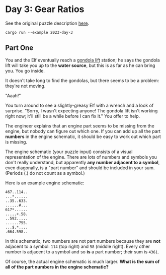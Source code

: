 # Day 3: Gear Ratios

See the original puzzle description [here].

```shell
cargo run --example 2023-day-3
```

## Part One

You and the Elf eventually reach a [gondola lift] station; he says the gondola lift will take you up to the **water
source**, but this is as far as he can bring you. You go inside.

It doesn't take long to find the gondolas, but there seems to be a problem: they're not moving.

"Aaah!"

You turn around to see a slightly-greasy Elf with a wrench and a look of surprise. "Sorry, I wasn't expecting anyone!
The gondola lift isn't working right now; it'll still be a while before I can fix it." You offer to help.

The engineer explains that an engine part seems to be missing from the engine, but nobody can figure out which one.
If you can add up all the part **numbers** in the engine schematic, it should be easy to work out which part is missing.

The engine schematic (your puzzle input) consists of a visual representation of the engine. There are lots of numbers
and symbols you don't really understand, but apparently **any number adjacent to a symbol**, even diagonally, is a
"part number" and should be included in your sum. (Periods (.) do not count as a symbol.)

Here is an example engine schematic:

```
467..114..
...*......
..35..633.
......#...
617*......
.....+.58.
..592.....
......755.
...$.*....
.664.598..
```

In this schematic, two numbers are not part numbers because they are **not** adjacent to a symbol: `114` (top right) and `58`
(middle right). Every other number is adjacent to a symbol and so **is** a part number; their sum is `4361`.

Of course, the actual engine schematic is much larger. 
**What is the sum of all of the part numbers in the engine schematic?**

[here]: https://adventofcode.com/2023/day/3
[gondola lift]: https://en.wikipedia.org/wiki/Gondola_lift
